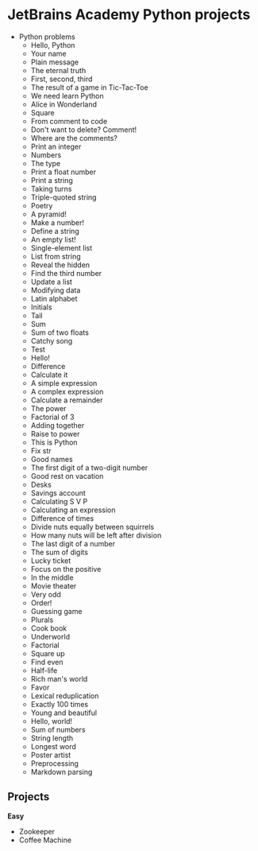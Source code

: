 # JetBrains Academy Python projects
* Python problems
    - Hello, Python
    - Your name
    - Plain message
    - The eternal truth
    - First, second, third
    - The result of a game in Tic-Tac-Toe
    - We need learn Python
    - Alice in Wonderland
    - Square
    - From comment to code
    - Don't want to delete? Comment!
    - Where are the comments?
    - Print an integer
    - Numbers
    - The type
    - Print a float number
    - Print a string
    - Taking turns
    - Triple-quoted string
    - Poetry
    - A pyramid!
    - Make a number!
    - Define a string
    - An empty list!
    - Single-element list
    - List from string
    - Reveal the hidden
    - Find the third number
    - Update a list
    - Modifying data
    - Latin alphabet
    - Initials
    - Tail
    - Sum
    - Sum of two floats
    - Catchy song
    - Test
    - Hello!
    - Difference
    - Calculate it
    - A simple expression
    - A complex expression
    - Calculate a remainder
    - The power
    - Factorial of 3
    - Adding together
    - Raise to power
    - This is Python
    - Fix str
    - Good names
    - The first digit of a two-digit number
    - Good rest on vacation
    - Desks
    - Savings account
    - Calculating S V P
    - Calculating an expression
    - Difference of times
    - Divide nuts equally between squirrels
    - How many nuts will be left after division
    - The last digit of a number
    - The sum of digits
    - Lucky ticket
    - Focus on the positive
    - In the middle
    - Movie theater
    - Very odd
    - Order!
    - Guessing game
    - Plurals
    - Cook book
    - Underworld
    - Factorial
    - Square up
    - Find even
    - Half-life
    - Rich man's world
    - Favor
    - Lexical reduplication
    - Exactly 100 times
    - Young and beautiful
    - Hello, world!
    - Sum of numbers
    - String length
    - Longest word
    - Poster artist
    - Preprocessing
    - Markdown parsing

## Projects
**Easy**
* Zookeeper
* Coffee Machine